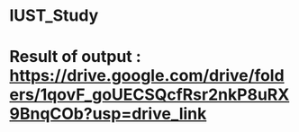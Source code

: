 # IUST_Study
# Result of output : https://drive.google.com/drive/folders/1qovF_goUECSQcfRsr2nkP8uRX9BnqCOb?usp=drive_link
